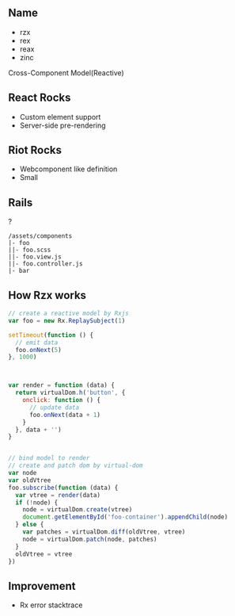 

## Name
- rzx
- rex
- reax
- zinc

Cross-Component Model(Reactive)




## React Rocks

- Custom element support
- Server-side pre-rendering


## Riot Rocks

- Webcomponent like definition
- Small




## Rails

?
```
/assets/components
|- foo
||- foo.scss
||- foo.view.js
||- foo.controller.js
|- bar
```



## How Rzx works

```js
// create a reactive model by Rxjs
var foo = new Rx.ReplaySubject(1)

setTimeout(function () {
  // emit data
  foo.onNext(5)
}, 1000)



var render = function (data) {
  return virtualDom.h('button', {
    onclick: function () {
      // update data
      foo.onNext(data + 1)
    }
  }, data + '')
}


// bind model to render
// create and patch dom by virtual-dom
var node
var oldVtree
foo.subscribe(function (data) {
  var vtree = render(data)
  if (!node) {
    node = virtualDom.create(vtree)
    document.getElementById('foo-container').appendChild(node)
  } else {
    var patches = virtualDom.diff(oldVtree, vtree)
    node = virtualDom.patch(node, patches)
  }
  oldVtree = vtree
})
```



## Improvement

- Rx error stacktrace
